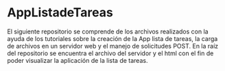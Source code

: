 # AppListadeTareas
El siguiente repositorio se comprende de los archivos realizados con la ayuda de los tutoriales sobre la creación de la App lista
de tareas, la carga de archivos en un servidor web y el manejo de solicitudes POST.
En la raíz del repositorio se encuentra el archivo del servidor y el html con el fin de poder visualizar la aplicación de la lista
de tareas.
